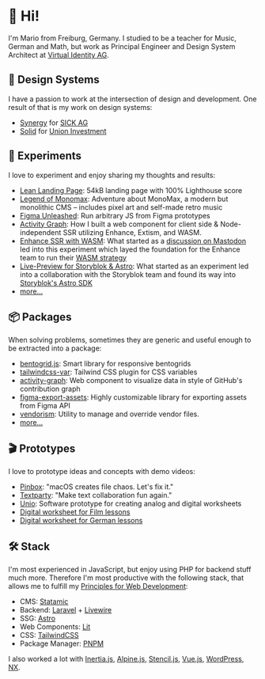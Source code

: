 # 👋 Hi!

I'm Mario from Freiburg, Germany. I studied to be a teacher for Music, German and Math, but work as Principal Engineer and Design System Architect at [Virtual Identity AG](https://www.virtual-identity.com/).

## 🎨 Design Systems

I have a passion to work at the intersection of design and development. One result of that is my work on design systems:

-   [Synergy](https://github.com/synergy-design-system/synergy-design-system) for [SICK AG](https://www.sick.com)
-   [Solid](https://github.com/solid-design-system/solid) for [Union Investment](https://www.union-investment.de)

## 🧪 Experiments

I love to experiment and enjoy sharing my thoughts and results:

-   [Lean Landing Page](https://leanlandingpage.mariohamann.com): 54kB landing page with 100% Lighthouse score
-   [Legend of Monomax](https://legend-of-monomax.mariohamann.com): Adventure about MonoMax, a modern but monolithic CMS – includes pixel art and self-made retro music
-   [Figma Unleashed](https://indieweb.social/@mariohamann/112416525138793601): Run arbitrary JS from Figma prototypes
-   [Activity Graph](https://mariohamann.com/activity-graph-component): How I built a web component for client side & Node-independent SSR utilizing Enhance, Extism, and WASM.
-   [Enhance SSR with WASM](https://github.com/mariohamann/enhance-ssr-wasm/tree/experiment/extism): What started as a [discussion on Mastodon](https://indieweb.social/@mariohamann/111966166935508156) led into this experiment which layed the foundation for the Enhance team to run their [WASM strategy](https://enhance.dev/wasm)
-   [Live-Preview for Storyblok & Astro](https://github.com/mariohamann/storyblok-astro-live-preview-demo): What started as an experiment led into a collaboration with the Storyblok team and found its way into [Storyblok's Astro SDK](https://www.storyblok.com/mp/announcing-live-preview-for-storyblok-astro)
-   [more...](https://mariohamann.com)

## 📦 Packages

When solving problems, sometimes they are generic and useful enough to be extracted into a package:

-   [bentogrid.js](https://bentogrid.mariohamann.com/): Smart library for responsive bentogrids
-   [tailwindcss-var](https://tailwindcss-var.mariohamann.com): Tailwind CSS plugin for CSS variables
-   [activity-graph](https://mariohamann.github.io/activity-graph/): Web component to visualize data in style of GitHub's contribution graph
-   [figma-export-assets](https://github.com/mariohamann/figma-export-assets): Highly customizable library for exporting assets from Figma API
-   [vendorism](https://www.npmjs.com/package/vendorism): Utility to manage and override vendor files.
-   [more...](https://www.npmjs.com/~mariohamann)

## 🎬 Prototypes

I love to prototype ideas and concepts with demo videos:

-   [Pinbox](https://youtu.be/_EvJXlsVlek): "macOS creates file chaos. Let's fix it."
-   [Textparty](https://youtu.be/6-oYVz9a5RI): "Make text collaboration fun again."
-   [Unio](https://youtu.be/HgpBjrpMKlE): Software prototype for creating analog and digital worksheets
-   [Digital worksheet for Film lessons](https://youtu.be/RfrDXQSJkhE)
-   [Digital worksheet for German lessons](https://youtu.be/AgdPB_vOJdo)

## 🛠️ Stack

I'm most experienced in JavaScript, but enjoy using PHP for backend stuff much more. Therefore I'm most productive with the following stack, that allows me to fulfill my [Principles for Web Development](https://mariohamann.com/principles-for-web-development):

-   CMS: [Statamic](https://statamic.com)
-   Backend: [Laravel](https://laravel.com) + [Livewire](https://livewire.laravel.com/)
-   SSG: [Astro](https://astro.build)
-   Web Components: [Lit](https://lit.dev)
-   CSS: [TailwindCSS](https://tailwindcss.com)
-   Package Manager: [PNPM](https://pnpm.io)

I also worked a lot with [Inertia.js](https://inertiajs.com), [Alpine.js](https://alpinejs.dev), [Stencil.js](https://stenciljs.com), [Vue.js](https://vuejs.org), [WordPress](https://wordpress.org), [NX](https://nx.dev).

